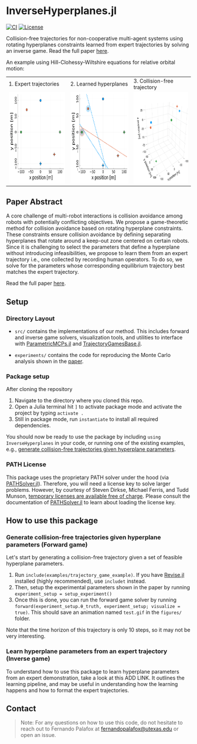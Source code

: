 # InverseHyperplanes.jl
[![CI](https://github.com/CLeARoboticsLab/InverseHyperplanes.jl/actions/workflows/ci.yml/badge.svg)](https://github.com/CLeARoboticsLab/InverseHyperplanes.jl/workflows/ci.yml)
[![License](https://img.shields.io/badge/license-MIT-blue)](https://opensource.org/licenses/MIT)

Collision-free trajectories for non-cooperative multi-agent systems using rotating hyperplanes constraints learned from expert trajectories by solving an inverse game.  Read the full paper [here](https://arxiv.org/abs/2311.09439). 

An example using Hill-Clohessy-Wiltshire equations for relative orbital motion:
<table>
  <tr>
    <td style="height: 10px;">1. Expert trajectories</td>
    <td style="height: 10px;">2. Learned hyperplanes</td>
    <td style="height: 10px;">3. Collision-free trajectory</td>
  </tr>
  <tr>
    <td valign="top"><img src="figures/pull_expert.gif"  height="250"></td>
    <td valign="top"><img src="figures/pull_inverse.gif" height="250"></td>
    <td valign="top"><img src="figures/pull_3D.gif"      height="250"></td>
  </tr>
 </table>

## Paper Abstract 

A core challenge of multi-robot interactions is collision avoidance among robots with potentially conflicting objectives. We propose a game-theoretic method for collision avoidance based on rotating hyperplane constraints. These constraints ensure collision avoidance by defining separating hyperplanes that rotate around a keep-out zone centered on certain robots. Since it is challenging to select the parameters that define a hyperplane without introducing infeasibilities, we propose to learn them from an expert trajectory i.e., one collected by recording human operators. To do so, we solve for the parameters whose corresponding equilibrium trajectory best matches the expert trajectory.

Read the full paper [here](https://arxiv.org/abs/2311.09439).

## Setup

### Directory Layout

- `src/` contains the implementations of our method. This includes forward and inverse game solvers, visualization tools, and utilities to interface with [ParametricMCPs.jl](https://github.com/lassepe/ParametricMCPs.jl) and [TrajectoryGamesBase.jl](https://github.com/lassepe/TrajectoryGamesBase.jl).

- `experiments/` contains the code for reproducing the Monte Carlo analysis shown in the [paper](https://arxiv.org/abs/2311.09439). 

### Package setup

After cloning the repository
1. Navigate to the directory where you cloned this repo.
2. Open a Julia terminal hit `]` to activate package mode and activate the project by typing `activate .`
3. Still in package mode, run `instantiate` to install all required dependencies.
   
You should now be ready to use the package by including `using InverseHyperplanes` in your code, or running one of the existing examples, e.g., [generate collision-free trajectories given hyperplane parameters](#generate-collision-free-trajectories-given-hyperplane-parameters-forward-game).

### PATH License
This package uses the proprietary PATH solver under the hood (via [PATHSolver.jl](https://github.com/chkwon/PATHSolver.jl)).
Therefore, you will need a license key to solve larger problems.
However, by courtesy of Steven Dirkse, Michael Ferris, and Tudd Munson,
[temporary licenses are available free of charge](https://pages.cs.wisc.edu/~ferris/path.html).
Please consult the documentation of [PATHSolver.jl](https://github.com/chkwon/PATHSolver.jl) to learn about loading the license key.

## How to use this package

### Generate collision-free trajectories given hyperplane parameters (Forward game)
Let's start by generating a collision-free trajectory given a set of feasible hyperplane parameters. 
1. Run `include(examples/trajectory_game_example)`. If you have [Revise.jl](https://github.com/timholy/Revise.jl) installed (highly recommended), use `includet` instead.
2. Then, setup the experimental parameters shown in the paper by running `experiment_setup = setup_experiment()`
3. Once this is done, you can run the forward game solver by running `forward(experiment_setup.θ_truth, experiment_setup; visualize = true)`. This should save an animation named `test.gif` in the `figures/` folder.

Note that the time horizon of this trajectory is only 10 steps, so it may not be very interesting. 

### Learn hyperplane parameters from an expert trajectory (Inverse game)
To understand how to use this package to learn hyperplane parameters from an expert demonstration, take a look at this ADD LINK. 
It outlines the learning pipeline, and may be useful in understanding how the learning happens and how to format the expert trajectories. 

## Contact 

> Note: For any questions on how to use this code, do not hesitate to reach out to Fernando Palafox at [fernandopalafox@utexas.edu](mailto:fernandopalafox@utexa.edu) or open an issue.
